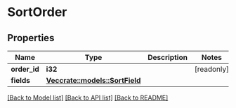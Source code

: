 # SortOrder

## Properties

Name | Type | Description | Notes
------------ | ------------- | ------------- | -------------
**order_id** | **i32** |  | [readonly]
**fields** | [**Vec<crate::models::SortField>**](SortField.md) |  | 

[[Back to Model list]](../README.md#documentation-for-models) [[Back to API list]](../README.md#documentation-for-api-endpoints) [[Back to README]](../README.md)


